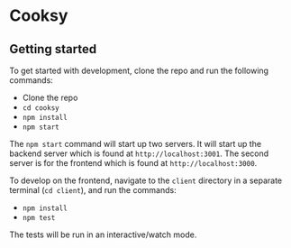 # Cooksy

## Getting started
To get started with development, clone the repo and run the following commands:
- Clone the repo
- `cd cooksy`
- `npm install`
- `npm start`

The `npm start` command will start up two servers. It will start up the backend server which is found at `http://localhost:3001`. The second server is for the frontend which is found at `http://localhost:3000`.

To develop on the frontend, navigate to the `client` directory in a separate terminal (`cd client`), and run the commands:
- `npm install`
- `npm test`

The tests will be run in an interactive/watch mode.
